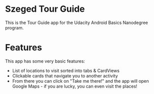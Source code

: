 Szeged Tour Guide
===================================
This is the Tour Guide app for the Udacity Android Basics Nanodegree program. 


Features
===================================
This app has some very basic features:
- List of locations to visit sorted into tabs & CardViews
- Clickable cards that navigate you to another activity
- From there you can click on "Take me there!" and the app will open Google Maps - if you are lucky, you can even visit the places!

